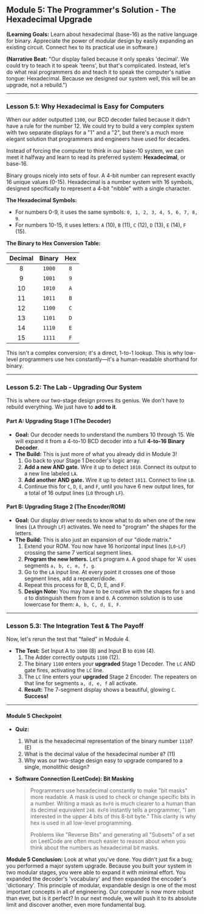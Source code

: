 ## **Module 5: The Programmer's Solution - The Hexadecimal Upgrade**

**(Learning Goals:** Learn about hexadecimal (base-16) as the native language for binary. Appreciate the power of modular design by easily expanding an existing circuit. Connect hex to its practical use in software.)

**(Narrative Beat:** "Our display failed because it only speaks 'decimal'. We could try to teach it to speak 'teens', but that's complicated. Instead, let's do what real programmers do and teach it to speak the computer's native tongue: Hexadecimal. Because we designed our system well, this will be an upgrade, not a rebuild.")

---

### **Lesson 5.1: Why Hexadecimal is Easy for Computers**

When our adder outputted `1100`, our BCD decoder failed because it didn't have a rule for the number 12. We could try to build a very complex system with two separate displays for a "1" and a "2", but there's a much more elegant solution that programmers and engineers have used for decades.

Instead of forcing the computer to think in our base-10 system, we can meet it halfway and learn to read its preferred system: **Hexadecimal**, or base-16.

Binary groups nicely into sets of four. A 4-bit number can represent exactly 16 unique values (0-15). Hexadecimal is a number system with 16 symbols, designed specifically to represent a 4-bit "nibble" with a single character.

**The Hexadecimal Symbols:**
*   For numbers 0-9, it uses the same symbols: `0, 1, 2, 3, 4, 5, 6, 7, 8, 9`.
*   For numbers 10-15, it uses letters: `A` (10), `B` (11), `C` (12), `D` (13), `E` (14), `F` (15).

**The Binary to Hex Conversion Table:**

| Decimal | Binary | Hex |
|:-------:|:------:|:---:|
|    8    | `1000` | `8` |
|    9    | `1001` | `9` |
|   10    | `1010` | `A` |
|   11    | `1011` | `B` |
|   12    | `1100` | `C` |
|   13    | `1101` | `D` |
|   14    | `1110` | `E` |
|   15    | `1111` | `F` |

This isn't a complex conversion; it's a direct, 1-to-1 lookup. This is why low-level programmers use hex constantly—it's a human-readable shorthand for binary.

---

### **Lesson 5.2: The Lab - Upgrading Our System**

This is where our two-stage design proves its genius. We don't have to rebuild everything. We just have to **add to it**.

#### **Part A: Upgrading Stage 1 (The Decoder)**
*   **Goal:** Our decoder needs to understand the numbers 10 through 15. We will expand it from a 4-to-10 BCD decoder into a full **4-to-16 Binary Decoder**.
*   **The Build:** This is just more of what you already did in Module 3!
    1.  Go back to your Stage 1 Decoder's logic array.
    2.  **Add a new AND gate.** Wire it up to detect `1010`. Connect its output to a new line labeled `LA`.
    3.  **Add another AND gate.** Wire it up to detect `1011`. Connect to line `LB`.
    4.  Continue this for `C`, `D`, `E`, and `F`, until you have 6 new output lines, for a total of 16 output lines (`L0` through `LF`).

#### **Part B: Upgrading Stage 2 (The Encoder/ROM)**
*   **Goal:** Our display driver needs to know what to do when one of the new lines (`LA` through `LF`) activates. We need to "program" the shapes for the letters.
*   **The Build:** This is also just an expansion of our "diode matrix."
    1.  Extend your ROM. You now have 16 horizontal input lines (`L0`-`LF`) crossing the same 7 vertical segment lines.
    2.  **Program the new letters.** Let's program `A`. A good shape for 'A' uses segments `a, b, c, e, f, g`.
    3.  Go to the `LA` input line. At every point it crosses one of those segment lines, add a repeater/diode.
    4.  Repeat this process for B, C, D, E, and F.
    5.  **Design Note:** You may have to be creative with the shapes for `b` and `d` to distinguish them from `8` and `0`. A common solution is to use lowercase for them: `A, b, C, d, E, F`.

---

### **Lesson 5.3: The Integration Test & The Payoff**

Now, let's rerun the test that "failed" in Module 4.

*   **The Test:** Set Input A to `1000` (8) and Input B to `0100` (4).
    1.  The Adder correctly outputs `1100` (12).
    2.  The binary `1100` enters your **upgraded** Stage 1 Decoder. The `LC` AND gate fires, activating the `LC` line.
    3.  The `LC` line enters your **upgraded** Stage 2 Encoder. The repeaters on that line for segments `a, d, e, f` all activate.
    4.  **Result:** The 7-segment display shows a beautiful, glowing `C`. **Success!**

---

#### **Module 5 Checkpoint**

*   **Quiz:**
    1.  What is the hexadecimal representation of the binary number `1110`? (E)
    2.  What is the decimal value of the hexadecimal number `B`? (11)
    3.  Why was our two-stage design easy to upgrade compared to a single, monolithic design?

*   **Software Connection (LeetCode): Bit Masking**
    > Programmers use hexadecimal constantly to make "bit masks" more readable. A mask is used to check or change specific bits in a number. Writing a mask as `0xF0` is much clearer to a human than its decimal equivalent `240`. `0xF0` instantly tells a programmer, "I am interested in the upper 4 bits of this 8-bit byte." This clarity is why hex is used in all low-level programming.
    >
    > Problems like "Reverse Bits" and generating all "Subsets" of a set on LeetCode are often much easier to reason about when you think about the numbers as hexadecimal bit masks.

**Module 5 Conclusion:**
Look at what you've done. You didn't just fix a bug; you performed a major system upgrade. Because you built your system in two modular stages, you were able to expand it with minimal effort. You expanded the decoder's 'vocabulary' and then expanded the encoder's 'dictionary'. This principle of modular, expandable design is one of the most important concepts in all of engineering. Our computer is now more robust than ever, but is it perfect? In our next module, we will push it to its absolute limit and discover another, even more fundamental bug.
